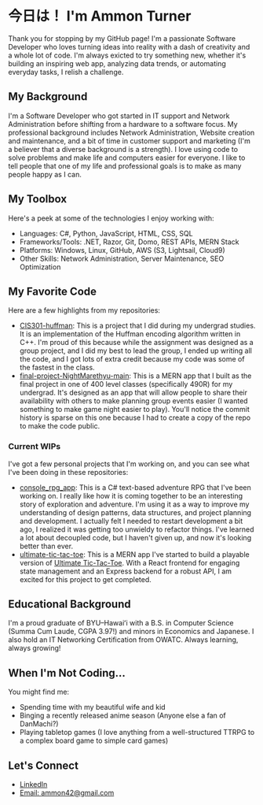 # 今日は！ I'm Ammon Turner

Thank you for stopping by my GitHub page! I'm a passionate Software Developer who loves turning ideas into reality with a dash of creativity and a whole lot of code. I'm always exicted to try something new, whether it's building an inspiring web app, analyzing data trends, or automating everyday tasks, I relish a challenge.

## My Background

I'm a Software Developer who got started in IT support and Network Administration before shifting from a hardware to a software focus. My professional background includes Network Administration, Website creation and maintenance, and a bit of time in customer support and marketing (I'm a believer that a diverse background is a strength). I love using code to solve problems and make life and computers easier for everyone. I like to tell people that one of my life and professional goals is to make as many people happy as I can.

## My Toolbox

Here's a peek at some of the technologies I enjoy working with:
- Languages: C#, Python, JavaScript, HTML, CSS, SQL
- Frameworks/Tools: .NET, Razor, Git, Domo, REST APIs, MERN Stack
- Platforms: Windows, Linux, GitHub, AWS (S3, Lightsail, Cloud9)
- Other Skills: Network Administration, Server Maintenance, SEO Optimization

## My Favorite Code

Here are a few highlights from my repositories:
- [CIS301-huffman](https://github.com/NightMarethyu/CIS301-huffman): This is a project that I did during my undergrad studies. It is an implementation of the Huffman encoding algorithm written in C++. I'm proud of this because while the assignment was designed as a group project, and I did my best to lead the group, I ended up writing all the code, and I got lots of extra credit because my code was some of the fastest in the class.
- [final-project-NightMarethyu-main](https://github.com/NightMarethyu/final-project-NightMarethyu-main): This is a MERN app that I built as the final project in one of 400 level classes (specifically 490R) for my undergrad. It's designed as an app that will allow people to share their availability with others to make planning group events easier (I wanted something to make game night easier to play). You'll notice the commit history is sparse on this one because I had to create a copy of the repo to make the code public.

### Current WIPs

I've got a few personal projects that I'm working on, and you can see what I've been doing in these repositories:
- [console_rpg_app](https://github.com/NightMarethyu/console_rpg_app): This is a C# text-based adventure RPG that I've been working on. I really like how it is coming together to be an interesting story of exploration and adventure. I'm using it as a way to improve my understanding of design patterns, data structures, and project planning and development. I actually felt I needed to restart development a bit ago, I realized it was getting too unwieldy to refactor things. I've learned a lot about decoupled code, but I haven't given up, and now it's looking better than ever.
- [ultimate-tic-tac-toe](https://github.com/NightMarethyu/ultimate-tic-tac-toe): This is a MERN app I've started to build a playable version of [Ultimate Tic-Tac-Toe](https://en.wikipedia.org/wiki/Ultimate_tic-tac-toe). With a React frontend for engaging state management and an Express backend for a robust API, I am excited for this project to get completed.

## Educational Background

I'm a proud graduate of BYU–Hawaiʻi with a B.S. in Computer Science (Summa Cum Laude, CGPA 3.97!) and minors in Economics and Japanese. I also hold an IT Networking Certification from OWATC. Always learning, always growing!

## When I'm Not Coding...
You might find me:
- Spending time with my beautiful wife and kid
- Binging a recently released anime season (Anyone else a fan of DanMachi?)
- Playing tabletop games (I love anything from a well-structured TTRPG to a complex board game to simple card games)

## Let's Connect
- [LinkedIn](https://www.linkedin.com/in/ammondturner/)
- [Email: ammon42@gmail.com](mailto:ammon42@gmail.com)
